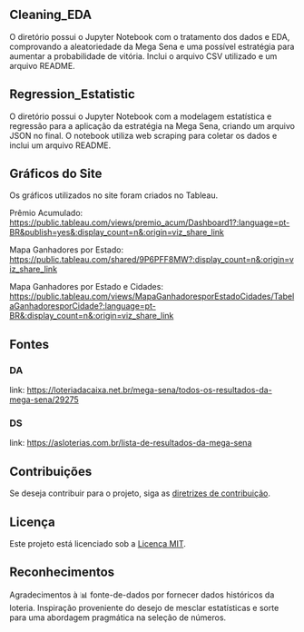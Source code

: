 ## Cleaning_EDA

O diretório possui o Jupyter Notebook com o tratamento dos dados e EDA, comprovando a aleatoriedade da Mega Sena e uma possível estratégia para aumentar a probabilidade de vitória. Inclui o arquivo CSV utilizado e um arquivo README.

## Regression_Estatistic

O diretório possui o Jupyter Notebook com a modelagem estatística e regressão para a aplicação da estratégia na Mega Sena, criando um arquivo JSON no final. O notebook utiliza web scraping para coletar os dados e inclui um arquivo README.

## Gráficos do Site

Os gráficos utilizados no site foram criados no Tableau. 

Prêmio Acumulado:
https://public.tableau.com/views/premio_acum/Dashboard1?:language=pt-BR&publish=yes&:display_count=n&:origin=viz_share_link

Mapa Ganhadores por Estado:
https://public.tableau.com/shared/9P6PFF8MW?:display_count=n&:origin=viz_share_link

Mapa Ganhadores por Estado e Cidades:
https://public.tableau.com/views/MapaGanhadoresporEstadoCidades/TabelaGanhadoresporCidade?:language=pt-BR&:display_count=n&:origin=viz_share_link

## Fontes

### DA
link: https://loteriadacaixa.net.br/mega-sena/todos-os-resultados-da-mega-sena/29275

### DS
link: https://asloterias.com.br/lista-de-resultados-da-mega-sena

## Contribuições
Se deseja contribuir para o projeto, siga as [diretrizes de contribuição](CONTRIBUTING.md).

## Licença
Este projeto está licenciado sob a [Licença MIT](LICENSE).

## Reconhecimentos
Agradecimentos à 📊 fonte-de-dados por fornecer dados históricos da loteria. Inspiração proveniente do desejo de mesclar estatísticas e sorte para uma abordagem pragmática na seleção de números.
